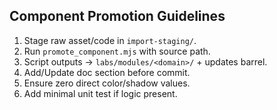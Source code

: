 ## Component Promotion Guidelines

1. Stage raw asset/code in `import-staging/`.
2. Run `promote_component.mjs` with source path.
3. Script outputs → `labs/modules/<domain>/` + updates barrel.
4. Add/Update doc section before commit.
5. Ensure zero direct color/shadow values.
6. Add minimal unit test if logic present.
